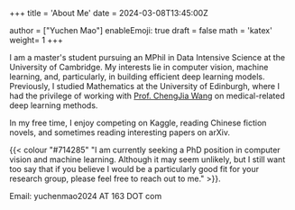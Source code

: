 +++
title = 'About Me'
date = 2024-03-08T13:45:00Z

author = ["Yuchen Mao"]
enableEmoji: true
draft = false
math  = 'katex'
weight= 1
+++

I am a master's student pursuing an MPhil in Data Intensive Science at the University of Cambridge. My interests lie in computer vision, machine learning, and, particularly, in building efficient deep learning models. Previously, I studied Mathematics at the University of Edinburgh, where I had the privilege of working with [Prof. ChengJia Wang](https://chengjiawang.github.io/) on medical-related deep learning methods.

In my free time, I enjoy competing on Kaggle, reading Chinese fiction novels, and sometimes reading interesting papers on arXiv. 

{{< colour "#714285" "I am currently seeking a PhD position in computer vision and machine learning. Although it may seem unlikely, but I still want too say that if you believe I would be a particularly good fit for your research group, please feel free to reach out to me." >}}.




Email: yuchenmao2024 AT 163 DOT com
